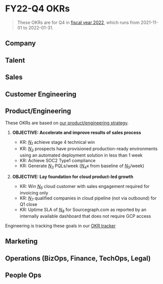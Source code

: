 # FY22-Q4 OKRs

> These OKRs are for Q4 in [fiscal year 2022](../../company-info-and-process/communication/index.md#fiscal-year), which runs from 2021-11-01 to 2022-01-31.

## Company

## Talent

## Sales

## Customer Engineering

## Product/Engineering

These OKRs are based on [our product/engineering strategy](../../departments/engineering/strategy-goals/index.md).

1. **OBJECTIVE: Accelerate and improve results of sales process**

   - KR: [_N<sub>1</sub>_][n1] achieve stage 4 technical win
   - KR: [_N<sub>2</sub>_][n2] prospects have provisioned production-ready environments using an automated deployment solution in less than 1 week
   - KR: Achieve SOC2 Type1 compliance
   - KR: Generate [_N<sub>3</sub>_][n3] PQLs/week ([_N<sub>4</sub>_][n4]x from baseline of [_N<sub>5</sub>_][n5]/week)

2. **OBJECTIVE: Lay foundation for cloud product-led growth**
   - KR: Win [_N<sub>6</sub>_][n6] cloud customer with sales engagement required for invoicing only
   - KR: [_N<sub>7</sub>_][n7] qualified companies in cloud pipeline (not via outbound) for Q1 close
   - KR: Uptime SLA of [_N<sub>8</sub>_][n8] for Sourcegraph.com as reported by an internally available dashboard that does not require GCP access

Engineering is tracking these goals in our [OKR tracker](https://docs.google.com/presentation/d/1DgY3k684Jn3diCe4GPPcrGt9iaD9-vyndiiJwEoELyE/edit)

## Marketing

## Operations (BizOps, Finance, TechOps, Legal)

## People Ops

[n1]: https://docs.google.com/document/d/1CTU1f1miFDhzdQOGMicK243dokePzVGiXR5TEynLyc8/edit#bookmark=id.z4tihnomtkbs
[n2]: https://docs.google.com/document/d/1CTU1f1miFDhzdQOGMicK243dokePzVGiXR5TEynLyc8/edit#bookmark=id.rro76sdgzk65
[n3]: https://docs.google.com/document/d/1CTU1f1miFDhzdQOGMicK243dokePzVGiXR5TEynLyc8/edit#bookmark=id.unmlu7266mtc
[n4]: https://docs.google.com/document/d/1CTU1f1miFDhzdQOGMicK243dokePzVGiXR5TEynLyc8/edit#bookmark=id.hxmlbzmz6cdd
[n5]: https://docs.google.com/document/d/1CTU1f1miFDhzdQOGMicK243dokePzVGiXR5TEynLyc8/edit#bookmark=id.58v2jh5hqai6
[n6]: https://docs.google.com/document/d/1CTU1f1miFDhzdQOGMicK243dokePzVGiXR5TEynLyc8/edit#bookmark=id.gn1kqzm9nbvw
[n7]: https://docs.google.com/document/d/1CTU1f1miFDhzdQOGMicK243dokePzVGiXR5TEynLyc8/edit#bookmark=id.vmujv2wkfrme
[n8]: https://docs.google.com/document/d/1CTU1f1miFDhzdQOGMicK243dokePzVGiXR5TEynLyc8/edit#bookmark=id.ses1dr94z9pk
